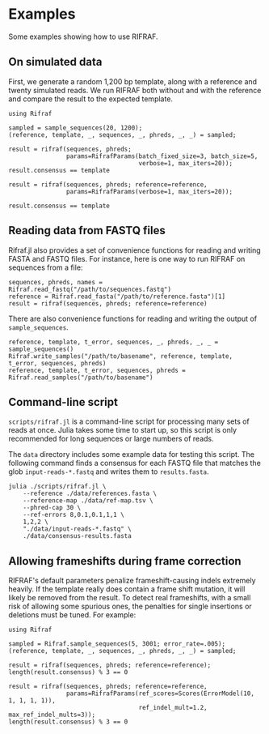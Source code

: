 # Examples

Some examples showing how to use RIFRAF.

## On simulated data

First, we generate a random 1,200 bp template, along with a reference
and twenty simulated reads. We run RIFRAF both without and with the
reference and compare the result to the expected template.

```@repl
using Rifraf

sampled = sample_sequences(20, 1200);
(reference, template, _, sequences, _, phreds, _, _) = sampled;

result = rifraf(sequences, phreds;
                params=RifrafParams(batch_fixed_size=3, batch_size=5,
                                    verbose=1, max_iters=20));
result.consensus == template

result = rifraf(sequences, phreds; reference=reference,
                params=RifrafParams(verbose=1, max_iters=20));

result.consensus == template
```

## Reading data from FASTQ files

Rifraf.jl also provides a set of convenience functions for reading and
writing FASTA and FASTQ files. For instance, here is one way to run
RIFRAF on sequences from a file:

```
sequences, phreds, names = Rifraf.read_fastq("/path/to/sequences.fastq")
reference = Rifraf.read_fasta("/path/to/reference.fasta")[1]
result = rifraf(sequences, phreds; reference=reference)
```

There are also convenience functions for reading and writing the
output of `sample_sequences`.

```
reference, template, t_error, sequences, _, phreds, _, _ = sample_sequences()
Rifraf.write_samples("/path/to/basename", reference, template, t_error, sequences, phreds)
reference, template, t_error, sequences, phreds = Rifraf.read_samples("/path/to/basename")
```

## Command-line script

`scripts/rifraf.jl` is a command-line script for processing many sets
of reads at once. Julia takes some time to start up, so this script is
only recommended for long sequences or large numbers of reads.

The `data` directory includes some example data for testing this
script. The following command finds a consensus for each FASTQ file
that matches the glob `input-reads-*.fastq` and writes them to
`results.fasta`.

```
julia ./scripts/rifraf.jl \
    --reference ./data/references.fasta \
    --reference-map ./data/ref-map.tsv \
    --phred-cap 30 \
    --ref-errors 8,0.1,0.1,1,1 \
    1,2,2 \
    "./data/input-reads-*.fastq" \
    ./data/consensus-results.fasta
```

## Allowing frameshifts during frame correction

RIFRAF's default parameters penalize frameshift-causing indels
extremely heavily. If the template really does contain a frame shift
mutation, it will likely be removed from the result. To detect real
frameshifts, with a small risk of allowing some spurious ones, the
penalties for single insertions or deletions must be tuned. For
example:


```@repl
using Rifraf

sampled = Rifraf.sample_sequences(5, 3001; error_rate=.005);
(reference, template, _, sequences, _, phreds, _, _) = sampled;

result = rifraf(sequences, phreds; reference=reference);
length(result.consensus) % 3 == 0

result = rifraf(sequences, phreds; reference=reference,
                params=RifrafParams(ref_scores=Scores(ErrorModel(10, 1, 1, 1, 1)),
                                    ref_indel_mult=1.2, max_ref_indel_mults=3));
length(result.consensus) % 3 == 0

```